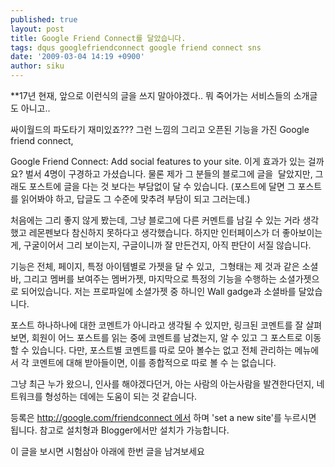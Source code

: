```yaml
---
published: true
layout: post
title: Google Friend Connect를 달았습니다.
tags: dqus googlefriendconnect google friend connect sns
date: '2009-03-04 14:19 +0900'
author: siku
---
```

**17년 현재, 앞으로 이런식의 글을 쓰지 말아야겠다.. 뭐 죽어가는 서비스들의 소개글도 아니고..

싸이월드의 파도타기 재미있죠??? 그런 느낌의 그리고 오픈된 기능을 가진 Google friend connect, 

Google Friend Connect: Add social features to your site.
이게 효과가 있는 걸까요?  벌서 4명이 구경하고 가셨습니다. 물론 제가 그 분들의 블로그에 글을  달았지만, 그래도 포스트에 글을 다는 것 보다는 부담없이 달 수 있습니다. (포스트에 달면 그 포스트를 읽어봐야 하고, 답글도 그 수준에 맞추려 부담이 되고 그러는데.)

처음에는 그리 좋지 않게 봤는데, 그냥 블로그에 다른 커멘트를 남길 수 있는 거라 생각했고 레몬펜보다 참신하지 못하다고 생각했습니다. 하지만 인터페이스가 더 좋아보이는 게, 구굴이어서 그리 보이는지, 구글이니까 잘 만든건지, 아직 판단이 서질 않습니다.

기능은 전체, 페이지, 특정 아이템별로 가젯을 달 수 있고,  그형태는 제 것과 같은 소셜바, 그리고 멤버를 보여주는 멤버가젯, 마지막으로 특정의 기능을 수행하는 소셜가젯으로 되어있습니다. 저는 프로파일에 소셜가젯 중 하니인 Wall gadge과 소셜바를 달았습니다.

포스트 하나하나에 대한 코멘트가 아니라고 생각될 수 있지만, 링크된 코멘트를 잘 살펴보면, 회원이 어느 포스트를 읽는 중에 코멘트를 남겼는지, 알 수 있고 그 포스트로 이동 할 수 있습니다. 다만, 포스트별 코멘트를 따로 모아 볼수는 없고 전체 관리하는 메뉴에서 각 코멘트에 대해 받아들이면, 이를 종합적으로 따로 볼 수 는 없습니다.

그냥 최근 누가 왔으니, 인사를 해야겠다던거, 아는 사람의 아는사람을 발견한다던지, 네트워크를 형성하는 데에는 도움이 되는 것 같습니다.

등록은 http://google.com/friendconnect 에서 하며 'set a new site'를 누르시면 됩니다. 참고로 설치형과 Blogger에서만 설치가 가능합니다.

이 글을 보시면 시험삼아 아래에 한번 글을 남겨보세요
